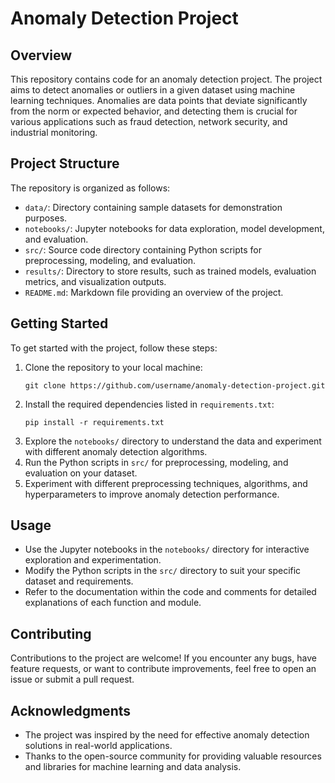 # Anomaly Detection Project

## Overview
This repository contains code for an anomaly detection project. The project aims to detect anomalies or outliers in a given dataset using machine learning techniques. Anomalies are data points that deviate significantly from the norm or expected behavior, and detecting them is crucial for various applications such as fraud detection, network security, and industrial monitoring.

## Project Structure
The repository is organized as follows:
- `data/`: Directory containing sample datasets for demonstration purposes.
- `notebooks/`: Jupyter notebooks for data exploration, model development, and evaluation.
- `src/`: Source code directory containing Python scripts for preprocessing, modeling, and evaluation.
- `results/`: Directory to store results, such as trained models, evaluation metrics, and visualization outputs.
- `README.md`: Markdown file providing an overview of the project.

## Getting Started
To get started with the project, follow these steps:
1. Clone the repository to your local machine:
   ```
   git clone https://github.com/username/anomaly-detection-project.git
   ```
2. Install the required dependencies listed in `requirements.txt`:
   ```
   pip install -r requirements.txt
   ```
3. Explore the `notebooks/` directory to understand the data and experiment with different anomaly detection algorithms.
4. Run the Python scripts in `src/` for preprocessing, modeling, and evaluation on your dataset.
5. Experiment with different preprocessing techniques, algorithms, and hyperparameters to improve anomaly detection performance.

## Usage
- Use the Jupyter notebooks in the `notebooks/` directory for interactive exploration and experimentation.
- Modify the Python scripts in the `src/` directory to suit your specific dataset and requirements.
- Refer to the documentation within the code and comments for detailed explanations of each function and module.

## Contributing
Contributions to the project are welcome! If you encounter any bugs, have feature requests, or want to contribute improvements, feel free to open an issue or submit a pull request.
 

## Acknowledgments
- The project was inspired by the need for effective anomaly detection solutions in real-world applications.
- Thanks to the open-source community for providing valuable resources and libraries for machine learning and data analysis.
